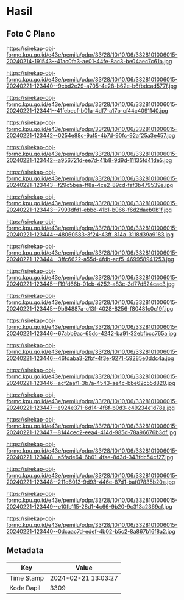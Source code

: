 # Hasil

## Foto C Plano

https://sirekap-obj-formc.kpu.go.id/e43e/pemilu/pdpr/33/28/10/10/06/3328101006015-20240214-191543--41ac0fa3-ae01-44fe-8ac3-be04aec7c61b.jpg

https://sirekap-obj-formc.kpu.go.id/e43e/pemilu/pdpr/33/28/10/10/06/3328101006015-20240221-123440--9cbd2e29-a705-4e28-b62e-b6fbdcad577f.jpg

https://sirekap-obj-formc.kpu.go.id/e43e/pemilu/pdpr/33/28/10/10/06/3328101006015-20240221-123441--41febecf-b01a-4df7-a17b-cf44c4091140.jpg

https://sirekap-obj-formc.kpu.go.id/e43e/pemilu/pdpr/33/28/10/10/06/3328101006015-20240221-123442--0254e88c-9af5-4b7d-90fc-92af25a3e457.jpg

https://sirekap-obj-formc.kpu.go.id/e43e/pemilu/pdpr/33/28/10/10/06/3328101006015-20240221-123442--a956721d-ee7d-41b8-9d9d-11135fd41de5.jpg

https://sirekap-obj-formc.kpu.go.id/e43e/pemilu/pdpr/33/28/10/10/06/3328101006015-20240221-123443--f29c5bea-ff8a-4ce2-89cd-faf3b479539e.jpg

https://sirekap-obj-formc.kpu.go.id/e43e/pemilu/pdpr/33/28/10/10/06/3328101006015-20240221-123443--7993dfd1-ebbc-41b1-b066-f6d2daeb0b1f.jpg

https://sirekap-obj-formc.kpu.go.id/e43e/pemilu/pdpr/33/28/10/10/06/3328101006015-20240221-123444--48060583-3f24-43ff-814a-3118d39a9183.jpg

https://sirekap-obj-formc.kpu.go.id/e43e/pemilu/pdpr/33/28/10/10/06/3328101006015-20240221-123444--3ffc6622-a55d-4fdb-acf5-469958941253.jpg

https://sirekap-obj-formc.kpu.go.id/e43e/pemilu/pdpr/33/28/10/10/06/3328101006015-20240221-123445--f19fd66b-01cb-4252-a83c-3d77d524cac3.jpg

https://sirekap-obj-formc.kpu.go.id/e43e/pemilu/pdpr/33/28/10/10/06/3328101006015-20240221-123445--9b64887a-c13f-4028-8256-f80481c0c19f.jpg

https://sirekap-obj-formc.kpu.go.id/e43e/pemilu/pdpr/33/28/10/10/06/3328101006015-20240221-123446--67abb9ac-65dc-4242-ba91-32ebfbcc765a.jpg

https://sirekap-obj-formc.kpu.go.id/e43e/pemilu/pdpr/33/28/10/10/06/3328101006015-20240221-123446--46fdaba3-2fbf-4f3e-9271-59285e0ddc4a.jpg

https://sirekap-obj-formc.kpu.go.id/e43e/pemilu/pdpr/33/28/10/10/06/3328101006015-20240221-123446--acf2aaf1-3b7a-4543-ae4c-bbe62c55d820.jpg

https://sirekap-obj-formc.kpu.go.id/e43e/pemilu/pdpr/33/28/10/10/06/3328101006015-20240221-123447--e924e371-6d14-4f8f-b0d3-c49234e1d78a.jpg

https://sirekap-obj-formc.kpu.go.id/e43e/pemilu/pdpr/33/28/10/10/06/3328101006015-20240221-123447--8144cec2-eea4-414d-985d-78a96676b3df.jpg

https://sirekap-obj-formc.kpu.go.id/e43e/pemilu/pdpr/33/28/10/10/06/3328101006015-20240221-123448--a5fade64-6b01-4fae-8d3d-343fdc54cf27.jpg

https://sirekap-obj-formc.kpu.go.id/e43e/pemilu/pdpr/33/28/10/10/06/3328101006015-20240221-123448--211d6013-9d93-446e-87d1-baf07835b20a.jpg

https://sirekap-obj-formc.kpu.go.id/e43e/pemilu/pdpr/33/28/10/10/06/3328101006015-20240221-123449--e10fb115-28d1-4c66-9b20-9c313a2369cf.jpg

https://sirekap-obj-formc.kpu.go.id/e43e/pemilu/pdpr/33/28/10/10/06/3328101006015-20240221-123440--0dcaac7d-edef-4b02-b5c2-8a867b16f8a2.jpg


## Metadata

| Key        | Value               |
| ---------- | ------------------- |
| Time Stamp | 2024-02-21 13:03:27 |
| Kode Dapil | 3309                |



